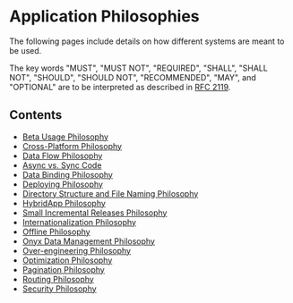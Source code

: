 # Application Philosophies
The following pages include details on how different systems are meant to be used.

The key words "MUST", "MUST NOT", "REQUIRED", "SHALL", "SHALL NOT", "SHOULD", "SHOULD NOT", "RECOMMENDED", "MAY", and
"OPTIONAL" are to be interpreted as described in [RFC 2119](https://datatracker.ietf.org/doc/html/rfc2119).

## Contents
* [Beta Usage Philosophy](/contributingGuides/philosophies/BETAS.md)
* [Cross-Platform Philosophy](/contributingGuides/philosophies/CROSS-PLATFORM.md)
* [Data Flow Philosophy](/contributingGuides/philosophies/DATA-FLOW.md)
* [Async vs. Sync Code](/contributingGuides/philosophies/ASYNC.md)
* [Data Binding Philosophy](/contributingGuides/philosophies/DATA-BINDING.md)
* [Deploying Philosophy](/contributingGuides/philosophies/DEPLOYING.md)
* [Directory Structure and File Naming Philosophy](/contributingGuides/philosophies/DIRECTORIES.md)
* [HybridApp Philosophy](/contributingGuides/philosophies/HYBRID-APP.md)
* [Small Incremental Releases Philosophy](/contributingGuides/philosophies/INCREMENTAL-RELEASES.md)
* [Internationalization Philosophy](/contributingGuides/philosophies/INTERNATIONALIZATION.md)
* [Offline Philosophy](/contributingGuides/philosophies/OFFLINE.md)
* [Onyx Data Management Philosophy](/contributingGuides/philosophies/ONYX-DATA-MANAGEMENT.md)
* [Over-engineering Philosophy](/contributingGuides/philosophies/OVERENGINEERING.md)
* [Optimization Philosophy](/contributingGuides/philosophies/OPTMIZATION.md)
* [Pagination Philosophy](contributingGuides/philosophies/PAGINATION.md)
* [Routing Philosophy](/contributingGuides/philosophies/ROUTING.md)
* [Security Philosophy](/contributingGuides/philosophies/SECURITY.md)

